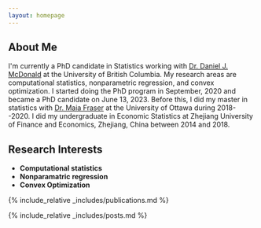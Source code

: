 ```yaml
---
layout: homepage
---
```


## About Me

I'm currently a PhD candidate in Statistics working with [Dr. Daniel J. McDonald](https://dajmcdon.github.io/) at the University of British Columbia. My research areas are computational statistics, nonparametric regression, and convex optimization. I started doing the PhD program in September, 2020 and became a PhD candidate on June 13, 2023. Before this, I did my master in statistics with [Dr. Maia Fraser](https://mysite.science.uottawa.ca/mfrase8/) at the University of Ottawa during 2018--2020. I did my undergraduate in Economic Statistics at Zhejiang University of Finance and Economics, Zhejiang, China between 2014 and 2018. 

## Research Interests

- **Computational statistics**
- **Nonparamatric regression**
- **Convex Optimization** 


{% include_relative _includes/publications.md %} 

{% include_relative _includes/posts.md %} 
